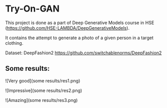# Try-On-GAN

This project is done as a part of Deep Generative Models course in HSE (https://github.com/HSE-LAMBDA/DeepGenerativeModels).

It contains the attempt to generate a photo of a given person in a target clothing. 

Dataset: DeepFashion2 https://github.com/switchablenorms/DeepFashion2


## Some results:

![Very good](some results/res1.png)

![Impressive](some results/res2.png)

![Amazing](some results/res3.png)
